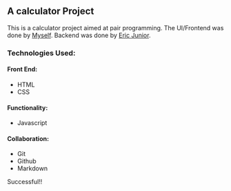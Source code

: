 ## A calculator Project

This is a calculator project aimed at pair programming. The UI/Frontend was done by [Myself](https://github.com/kagedevio). Backend was done by [Eric Junior](https://github.com/Eric20Junior).

### Technologies Used:
#### Front End:
* HTML 
* CSS

#### Functionality:
* Javascript

#### Collaboration:
* Git
* Github
* Markdown

Successful!!

